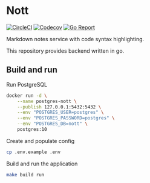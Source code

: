 # Nott

[![CircleCI](https://circleci.com/gh/tetafro/nott-backend-go.svg?style=shield)](https://circleci.com/gh/tetafro/nott-backend-go)
[![Codecov](https://codecov.io/gh/tetafro/nott-backend-go/branch/master/graph/badge.svg)](https://codecov.io/gh/tetafro/nott-backend-go)
[![Go Report](https://goreportcard.com/badge/github.com/tetafro/nott-backend-go)](https://goreportcard.com/report/github.com/tetafro/nott-backend-go)

Markdown notes service with code syntax highlighting.

This repository provides backend written in go.

## Build and run

Run PostgreSQL
```sh
docker run -d \
    --name postgres-nott \
    --publish 127.0.0.1:5432:5432 \
    --env "POSTGRES_USER=postgres" \
    --env "POSTGRES_PASSWORD=postgres" \
    --env "POSTGRES_DB=nott" \
    postgres:10
```

Create and populate config
```sh
cp .env.example .env
```

Build and run the application
```sh
make build run
```
